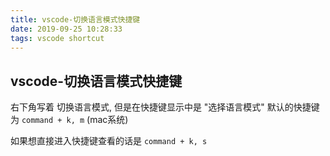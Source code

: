```yaml
---
title: vscode-切换语言模式快捷键
date: 2019-09-25 10:28:33
tags: vscode shortcut
---
```


## vscode-切换语言模式快捷键

右下角写着 切换语言模式, 但是在快捷键显示中是 "选择语言模式"  默认的快捷键为 `command + k, m` (mac系统)

如果想直接进入快捷键查看的话是 `command + k, s`
